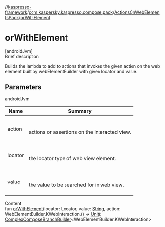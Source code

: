 //[kaspresso-framework](../../index.md)/[com.kaspersky.kaspresso.compose.pack](../index.md)/[ActionsOnWebElementsPack](index.md)/[orWithElement](or-with-element.md)



# orWithElement  
[androidJvm]  
Brief description  


Builds the lambda to add to actions that invokes the given action on the web element built by webElementBuilder with given locator and value.



## Parameters  
  
androidJvm  
  
|  Name|  Summary| 
|---|---|
| action| <br><br>actions or assertions on the interacted view.<br><br>
| locator| <br><br>the locator type of web view element.<br><br>
| value| <br><br>the value to be searched for in web view.<br><br>
  
  
Content  
fun [orWithElement](or-with-element.md)(locator: Locator, value: [String](https://kotlinlang.org/api/latest/jvm/stdlib/kotlin/-string/index.html), action: WebElementBuilder.KWebInteraction.() -> [Unit](https://kotlinlang.org/api/latest/jvm/stdlib/kotlin/-unit/index.html)): [ComplexComposeBranchBuilder](../../com.kaspersky.kaspresso.compose.pack.branch/-complex-compose-branch-builder/index.md)<WebElementBuilder.KWebInteraction>  



